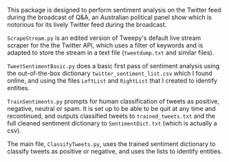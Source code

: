This package is designed to perform sentiment analysis on the Twitter feed during the broadcast of Q&A, an Australian political panel show which is notorious for its lively Twitter feed during the broadcast. 

`ScrapeStream.py` is an edited version of Tweepy's default live stream scraper for the the Twitter API, which uses a filter of keywords and is adapted to store the stream in a text file (`tweetdump.txt` and similar files). 

`TweetSentimentBasic.py` does a basic first pass of sentiment analysis using the out-of-the-box dictionary `twitter_sentiment_list.csv` which I found online, and using the files `LeftList` and `RightList` that I created to identify entities. 

`TrainSentiments.py` prompts for human classification of tweets as positive, negative, neutral or spam. It is set up to be able to be quit at any time and recontinued, and outputs classified tweets to `trained_tweets.txt` and the full cleaned sentiment dictionary to `SentimentDict.txt` (which is actually a csv). 

The main file, `ClassifyTweets.py`, uses the trained sentiment dictionary to classify tweets as positive or negative, and uses the lists to identify entities. 